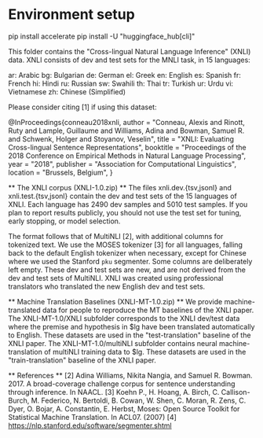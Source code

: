 # Environment setup
pip install accelerate
pip install -U "huggingface_hub[cli]"


This folder contains the "Cross-lingual Natural Language Inference" (XNLI) data.
XNLI consists of dev and test sets for the MNLI task, in 15 languages:

ar: Arabic
bg: Bulgarian
de: German
el: Greek
en: English
es: Spanish
fr: French
hi: Hindi
ru: Russian
sw: Swahili
th: Thai
tr: Turkish
ur: Urdu
vi: Vietnamese
zh: Chinese (Simplified)

Please consider citing [1] if using this dataset:

@InProceedings{conneau2018xnli,
  author =  "Conneau, Alexis
                  and Rinott, Ruty
                  and Lample, Guillaume
                  and Williams, Adina
                  and Bowman, Samuel R.
                  and Schwenk, Holger
                  and Stoyanov, Veselin",
  title =   "XNLI: Evaluating Cross-lingual Sentence Representations",
  booktitle =   "Proceedings of the 2018 Conference on Empirical Methods in Natural Language Processing",
  year =    "2018",
  publisher =   "Association for Computational Linguistics",
  location =    "Brussels, Belgium",
}

** The XNLI corpus (XNLI-1.0.zip) **
The files xnli.dev.{tsv,jsonl} and xnli.test.{tsv,jsonl} contain the dev and test sets of the 15 languages of XNLI. Each language has 2490 dev samples and 5010 test samples.
If you plan to report results publicly, you should not use the test set for tuning, early stopping, or model selection.

The format follows that of MultiNLI [2], with additional columns for tokenized text. We use the MOSES tokenizer [3] for all languages, falling back to the default English tokenizer when necessary, except for Chinese where we used the Stanford `pku` segmenter. Some columns are deliberately left empty.
These dev and test sets are new, and are not derived from the dev and test sets of MultiNLI.
XNLI was created using professional translators who translated the new English dev and test sets.

** Machine Translation Baselines (XNLI-MT-1.0.zip) **
We provide machine-translated data for people to reproduce the MT baselines of the XNLI paper.
The XNLI-MT-1.0/XNLI subfolder corresponds to the XNLI dev/test data where the premise and hypothesis in $lg have been translated automatically to English.
These datasets are used in the "test-translation" baseline of the XNLI paper.
The XNLI-MT-1.0/multiNLI subfolder contains neural machine-translation of multiNLI training data to $lg.
These datasets are used in the "train-translation" baseline of the XNLI paper.

** References  **
[2] Adina Williams, Nikita Nangia, and Samuel R. Bowman. 2017. A broad-coverage challenge corpus for sentence understanding through inference. In NAACL.
[3] Koehn P., H. Hoang, A. Birch, C. Callison-Burch, M. Federico, N. Bertoldi, B. Cowan, W. Shen, C. Moran, R. Zens, C. Dyer, O. Bojar, A. Constantin, E. Herbst, Moses: Open
    Source Toolkit for Statistical Machine Translation. In ACL07. (2007)
[4] https://nlp.stanford.edu/software/segmenter.shtml
